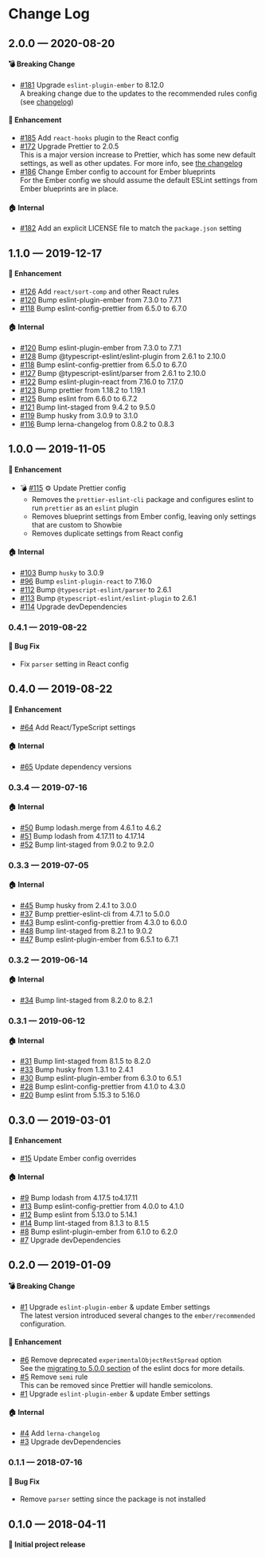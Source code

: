 # Change Log

## 2.0.0 — 2020-08-20

#### 💣 Breaking Change

- [#181](https://github.com/showbie/showbie-eslint-config/pull/181)  Upgrade `eslint-plugin-ember` to 8.12.0 \
  A breaking change due to the updates to the recommended rules config
  (see [changelog](https://github.com/ember-cli/eslint-plugin-ember/blob/master/CHANGELOG.md#v800-2020-03-28))

#### 🚀 Enhancement

- [#185](https://github.com/showbie/showbie-eslint-config/pull/185)  Add `react-hooks` plugin to the React config
- [#172](https://github.com/showbie/showbie-eslint-config/pull/172) Upgrade Prettier to 2.0.5 \
  This is a major version increase to Prettier, which has some new
  default settings, as well as other updates. For more info, see
  [the changelog](https://prettier.io/blog/2020/03/21/2.0.0.html)
- [#186](https://github.com/showbie/showbie-eslint-config/pull/186) Change Ember config to account for Ember blueprints \
  For the Ember config we should assume the default ESLint settings from
  Ember blueprints are in place.

#### 🏠 Internal

- [#182](https://github.com/showbie/showbie-eslint-config/pull/182) Add an explicit LICENSE file to match the `package.json` setting

## 1.1.0 — 2019-12-17

#### 🚀 Enhancement

- [#126](https://github.com/showbie/showbie-eslint-config/pull/126) Add `react/sort-comp` and other React rules
- [#120](https://github.com/showbie/showbie-eslint-config/pull/120) Bump eslint-plugin-ember from 7.3.0 to 7.7.1
- [#118](https://github.com/showbie/showbie-eslint-config/pull/118) Bump eslint-config-prettier from 6.5.0 to 6.7.0

#### 🏠 Internal

- [#120](https://github.com/showbie/showbie-eslint-config/pull/120) Bump eslint-plugin-ember from 7.3.0 to 7.7.1
- [#128](https://github.com/showbie/showbie-eslint-config/pull/128) Bump @typescript-eslint/eslint-plugin from 2.6.1 to 2.10.0
- [#118](https://github.com/showbie/showbie-eslint-config/pull/118) Bump eslint-config-prettier from 6.5.0 to 6.7.0
- [#127](https://github.com/showbie/showbie-eslint-config/pull/127) Bump @typescript-eslint/parser from 2.6.1 to 2.10.0
- [#122](https://github.com/showbie/showbie-eslint-config/pull/122) Bump eslint-plugin-react from 7.16.0 to 7.17.0
- [#123](https://github.com/showbie/showbie-eslint-config/pull/123) Bump prettier from 1.18.2 to 1.19.1
- [#125](https://github.com/showbie/showbie-eslint-config/pull/125) Bump eslint from 6.6.0 to 6.7.2
- [#121](https://github.com/showbie/showbie-eslint-config/pull/121) Bump lint-staged from 9.4.2 to 9.5.0
- [#119](https://github.com/showbie/showbie-eslint-config/pull/119) Bump husky from 3.0.9 to 3.1.0
- [#116](https://github.com/showbie/showbie-eslint-config/pull/116) Bump lerna-changelog from 0.8.2 to 0.8.3

## 1.0.0 — 2019-11-05

#### 🚀 Enhancement

- 💣 [#115](https://github.com/showbie/showbie-eslint-config/pull/115) ⚙️ Update Prettier config
  - Removes the `prettier-eslint-cli` package and configures eslint to
    run `prettier` as an `eslint` plugin
  - Removes blueprint settings from Ember config, leaving only settings
    that are custom to Showbie
  - Removes duplicate settings from React config

#### 🏠 Internal

- [#103](https://github.com/showbie/showbie-eslint-config/pull/103) Bump `husky` to 3.0.9
- [#96](https://github.com/showbie/showbie-eslint-config/pull/96) Bump `eslint-plugin-react` to 7.16.0
- [#112](https://github.com/showbie/showbie-eslint-config/pull/112) Bump `@typescript-eslint/parser` to 2.6.1
- [#113](https://github.com/showbie/showbie-eslint-config/pull/113) Bump `@typescript-eslint/eslint-plugin` to 2.6.1
- [#114](https://github.com/showbie/showbie-eslint-config/pull/114) Upgrade devDependencies

### 0.4.1 — 2019-08-22

#### 🐛 Bug Fix

- Fix `parser` setting in React config

## 0.4.0 — 2019-08-22

#### 🚀 Enhancement

- [#64](https://github.com/showbie/showbie-eslint-config/pull/64) Add React/TypeScript settings

#### 🏠 Internal

- [#65](https://github.com/showbie/showbie-eslint-config/pull/65) Update dependency versions

### 0.3.4 — 2019-07-16

#### 🏠 Internal

- [#50](https://github.com/showbie/showbie-eslint-config/pull/50) Bump lodash.merge from 4.6.1 to 4.6.2
- [#51](https://github.com/showbie/showbie-eslint-config/pull/51) Bump lodash from 4.17.11 to 4.17.14
- [#52](https://github.com/showbie/showbie-eslint-config/pull/52) Bump lint-staged from 9.0.2 to 9.2.0

### 0.3.3 — 2019-07-05

#### 🏠 Internal

- [#45](https://github.com/showbie/showbie-eslint-config/pull/45) Bump husky from 2.4.1 to 3.0.0
- [#37](https://github.com/showbie/showbie-eslint-config/pull/37) Bump prettier-eslint-cli from 4.7.1 to 5.0.0
- [#43](https://github.com/showbie/showbie-eslint-config/pull/43) Bump eslint-config-prettier from 4.3.0 to 6.0.0
- [#48](https://github.com/showbie/showbie-eslint-config/pull/48) Bump lint-staged from 8.2.1 to 9.0.2
- [#47](https://github.com/showbie/showbie-eslint-config/pull/47) Bump eslint-plugin-ember from 6.5.1 to 6.7.1

### 0.3.2 — 2019-06-14

#### 🏠 Internal

- [#34](https://github.com/showbie/showbie-eslint-config/pull/34) Bump lint-staged from 8.2.0 to 8.2.1

### 0.3.1 — 2019-06-12

#### 🏠 Internal

- [#31](https://github.com/showbie/showbie-eslint-config/pull/31) Bump lint-staged from 8.1.5 to 8.2.0
- [#33](https://github.com/showbie/showbie-eslint-config/pull/33) Bump husky from 1.3.1 to 2.4.1
- [#30](https://github.com/showbie/showbie-eslint-config/pull/30) Bump eslint-plugin-ember from 6.3.0 to 6.5.1
- [#28](https://github.com/showbie/showbie-eslint-config/pull/28) Bump eslint-config-prettier from 4.1.0 to 4.3.0
- [#20](https://github.com/showbie/showbie-eslint-config/pull/20) Bump eslint from 5.15.3 to 5.16.0

## 0.3.0 — 2019-03-01

#### 🚀 Enhancement

- [#15](https://github.com/showbie/showbie-eslint-config/pull/15) Update Ember config overrides

#### 🏠 Internal

- [#9](https://github.com/showbie/showbie-eslint-config/pull/9) Bump lodash from 4.17.5 to4.17.11
- [#13](https://github.com/showbie/showbie-eslint-config/pull/13) Bump eslint-config-prettier from 4.0.0 to 4.1.0
- [#12](https://github.com/showbie/showbie-eslint-config/pull/12) Bump eslint from 5.13.0 to 5.14.1
- [#14](https://github.com/showbie/showbie-eslint-config/pull/14) Bump lint-staged from 8.1.3 to 8.1.5
- [#8](https://github.com/showbie/showbie-eslint-config/pull/8) Bump eslint-plugin-ember from 6.1.0 to 6.2.0
- [#7](https://github.com/showbie/showbie-eslint-config/pull/7) Upgrade devDependencies

## 0.2.0 — 2019-01-09

#### 💣 Breaking Change

- [#1](https://github.com/showbie/showbie-eslint-config/pull/1) Upgrade `eslint-plugin-ember` & update Ember settings \
  The latest version introduced several changes to the `ember/recommended` configuration.

#### 🚀 Enhancement

- [#6](https://github.com/showbie/showbie-eslint-config/pull/6) Remove deprecated `experimentalObjectRestSpread` option \
  See the [migrating to 5.0.0 section](eslint.org/docs/user-guide/migrating-to-5.0.0#-the-experimentalobjectrestspread-option-has-been-deprecated) of the eslint docs for more details.
- [#5](https://github.com/showbie/showbie-eslint-config/pull/5) Remove `semi` rule \
  This can be removed since Prettier will handle semicolons.
- [#1](https://github.com/showbie/showbie-eslint-config/pull/1) Upgrade `eslint-plugin-ember` & update Ember settings

#### 🏠 Internal

- [#4](https://github.com/showbie/showbie-eslint-config/pull/4) Add `lerna-changelog`
- [#3](https://github.com/showbie/showbie-eslint-config/pull/3) Upgrade devDependencies

### 0.1.1 — 2018-07-16

#### 🐛 Bug Fix

- Remove `parser` setting since the package is not installed

## 0.1.0 — 2018-04-11

#### 🎉 Initial project release
